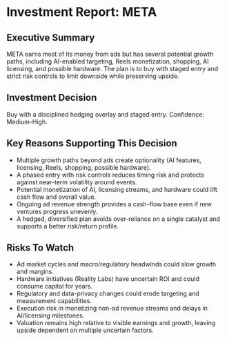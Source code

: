 # Investment Report: META
## Executive Summary
META earns most of its money from ads but has several potential growth paths, including AI-enabled targeting, Reels monetization, shopping, AI licensing, and possible hardware. The plan is to buy with staged entry and strict risk controls to limit downside while preserving upside.

## Investment Decision
Buy with a disciplined hedging overlay and staged entry. Confidence: Medium-High.

## Key Reasons Supporting This Decision
- Multiple growth paths beyond ads create optionality (AI features, licensing, Reels, shopping, possible hardware).
- A phased entry with risk controls reduces timing risk and protects against near-term volatility around events.
- Potential monetization of AI, licensing streams, and hardware could lift cash flow and overall value.
- Ongoing ad revenue strength provides a cash-flow base even if new ventures progress unevenly.
- A hedged, diversified plan avoids over-reliance on a single catalyst and supports a better risk/return profile.

## Risks To Watch
- Ad market cycles and macro/regulatory headwinds could slow growth and margins.
- Hardware initiatives (Reality Labs) have uncertain ROI and could consume capital for years.
- Regulatory and data-privacy changes could erode targeting and measurement capabilities.
- Execution risk in monetizing non-ad revenue streams and delays in AI/licensing milestones.
- Valuation remains high relative to visible earnings and growth, leaving upside dependent on multiple uncertain factors.